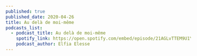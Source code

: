 ```yaml
---
published: true
published_date: 2020-04-26
title: Au delà de moi-même
podcasts_list:
  - podcast_title: Au delà de moi-même
    spotify_link: https://open.spotify.com/embed/episode/21AGLvTTEM9U1YZoIMsrgc
    podcast_author: Elfia Elesse
---
```

